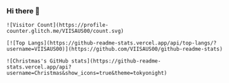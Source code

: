 ### Hi there 👋

```text
![Visitor Count](https://profile-counter.glitch.me/VIISAUS00/count.svg)
```

```text
[![Top Langs](https://github-readme-stats.vercel.app/api/top-langs/?username=VIISAUS00)](https://github.com/VIISAUS00/github-readme-stats)
```

```text
![Christmas's GitHub stats](https://github-readme-stats.vercel.app/api?username=Christmas&show_icons=true&theme=tokyonight)
```

<!--
**VIISAUS00/VIISAUS00** is a ✨ _special_ ✨ repository because its `README.md` (this file) appears on your GitHub profile.

Here are some ideas to get you started:

- 🔭 I’m currently working on ...
- 🌱 I’m currently learning ...
- 👯 I’m looking to collaborate on ...
- 🤔 I’m looking for help with ...
- 💬 Ask me about ...
- 📫 How to reach me: ...
- 😄 Pronouns: ...
- ⚡ Fun fact: ...
-->
